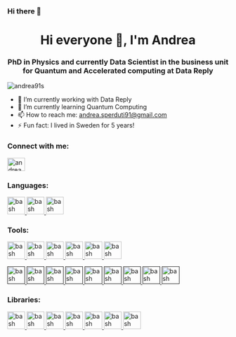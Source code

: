### Hi there 👋

<h1 align="center">Hi everyone 👋, I'm Andrea</h1>
<h3 align="center">PhD in Physics and currently Data Scientist in the business unit for Quantum and Accelerated computing at Data Reply</h3>

<p align="left"> <img src="https://komarev.com/ghpvc/?username=andrea91s&label=Profile%20views&color=blue&style=plastic" alt="andrea91s" /> </p>

- 🔭 I’m currently working with Data Reply
- 🌱 I’m currently learning Quantum Computing
- 📫 How to reach me: andrea.sperduti91@gmail.com
- ⚡ Fun fact: I lived in Sweden for 5 years!


<h3 align="left">Connect with me:</h3>
<p align="left">
<a href="https://www.linkedin.com/in/andrea-sperduti-693a45a4/" target="blank"><img align="center" src="https://cdn.jsdelivr.net/npm/simple-icons@3.0.1/icons/linkedin.svg" alt="andrea-sperduti" height="30" width="40" /></a>
</p>

<h3 align="left">Languages:</h3>

<a href="https://www.python.org/" target="_blank"> <img src="https://cdn.jsdelivr.net/gh/devicons/devicon/icons/python/python-original-wordmark.svg" alt="bash" width="40" height="40"/> </a>
<a href="https://www.mathworks.com/products/matlab.html" target="_blank"> <img src="https://cdn.jsdelivr.net/gh/devicons/devicon/icons/matlab/matlab-original.svg" alt="bash" width="40" height="40"/> </a>
<a href="https://www.r-project.org/" target="_blank"> <img src="https://cdn.jsdelivr.net/gh/devicons/devicon/icons/r/r-original.svg" alt="bash" width="40" height="40"/> </a>

</p>


<h3 align="left">Tools:</h3>
<p align="left">
<a href="https://www.docker.com/" target="_blank"> <img src="https://cdn.jsdelivr.net/gh/devicons/devicon/icons/docker/docker-original-wordmark.svg" alt="bash" width="40" height="40"/> </a> 
<a href="https://git-scm.com/" target="_blank"> <img src="https://cdn.jsdelivr.net/gh/devicons/devicon/icons/git/git-original-wordmark.svg" alt="bash" width="40" height="40"/> </a>    
<a href="https://jupyter.org/" target="_blank"> <img src="https://cdn.jsdelivr.net/gh/devicons/devicon/icons/jupyter/jupyter-original-wordmark.svg" alt="bash" width="40" height="40"/> </a>      
<a href="https://www.linux.org/" target="_blank"> <img src="https://cdn.jsdelivr.net/gh/devicons/devicon/icons/linux/linux-original.svg" alt="bash" width="40" height="40"/> </a>
<a href="https://www.microsoft.com/en-us/sql-server/sql-server-downloads" target="_blank"> <img src="https://cdn.jsdelivr.net/gh/devicons/devicon/icons/microsoftsqlserver/microsoftsqlserver-plain-wordmark.svg" alt="bash" width="40" height="40"/> </a>
<a href="https://tortoisegit.org/" target="_blank"> <img src="https://cdn.jsdelivr.net/gh/devicons/devicon/icons/tortoisegit/tortoisegit-original.svg" alt="bash" width="40" height="40"/> </a>






<a href="" target="_blank"> <img src="" alt="bash" width="40" height="40"/> </a>
   <a href="" target="_blank"> <img src="" alt="bash" width="40" height="40"/> </a>
   <a href="" target="_blank"> <img src="" alt="bash" width="40" height="40"/> </a>
   <a href="" target="_blank"> <img src="" alt="bash" width="40" height="40"/> </a>
<a href="" target="_blank"> <img src="" alt="bash" width="40" height="40"/> </a>
<a href="" target="_blank"> <img src="" alt="bash" width="40" height="40"/> </a>
<a href="" target="_blank"> <img src="" alt="bash" width="40" height="40"/> </a>
<a href="" target="_blank"> <img src="" alt="bash" width="40" height="40"/> </a>
<a href="" target="_blank"> <img src="" alt="bash" width="40" height="40"/> </a>



   
   
</p>
   
   
<h3 align="left">Libraries:</h3>
<p align="left">
<a href="https://flask.palletsprojects.com/en/2.2.x/" target="_blank"> <img src="https://cdn.jsdelivr.net/gh/devicons/devicon/icons/flask/flask-original-wordmark.svg" alt="bash" width="40" height="40"/> </a>  
<a href="https://networkx.org/" target="_blank"> <img src="https://cdn.jsdelivr.net/gh/devicons/devicon/icons/networkx/networkx-original.svg" alt="bash" width="40" height="40"/> </a>
<a href="https://numpy.org/" target="_blank"> <img src="https://cdn.jsdelivr.net/gh/devicons/devicon/icons/numpy/numpy-original-wordmark.svg" alt="bash" width="40" height="40"/> </a> 
<a href="https://pandas.pydata.org/" target="_blank"> <img src="https://cdn.jsdelivr.net/gh/devicons/devicon/icons/pandas/pandas-original-wordmark.svg" alt="bash" width="40" height="40"/> </a>
<a href="https://pytorch.org/" target="_blank"> <img src="https://cdn.jsdelivr.net/gh/devicons/devicon/icons/pytorch/pytorch-original-wordmark.svg" alt="bash" width="40" height="40"/> </a>   
<a href="https://www.sqlalchemy.org/" target="_blank"> <img src="https://cdn.jsdelivr.net/gh/devicons/devicon/icons/sqlalchemy/sqlalchemy-original.svg" alt="bash" width="40" height="40"/> </a>
<a href="https://www.tensorflow.org/?gclid=CjwKCAjwm8WZBhBUEiwA178UnK14z30XoZ4s2p8xLz7GPP1f2sDzcI-h8Uw7asqEcGyMYlWlzk51-BoCA8YQAvD_BwE" target="_blank"> <img src="https://cdn.jsdelivr.net/gh/devicons/devicon/icons/tensorflow/tensorflow-original.svg" alt="bash" width="40" height="40"/> </a>
   
   
   
   
   
   
   
   
</p>
